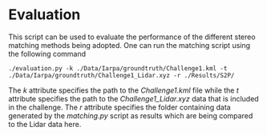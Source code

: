 # Evaluation

This script can be used to evaluate the performance of the different stereo matching methods being adopted.
One can run the matching script using the following command

```console
./evaluation.py -k ./Data/Iarpa/groundtruth/Challenge1.kml -t ./Data/Iarpa/groundtruth/Challenge1_Lidar.xyz -r ./Results/S2P/
```

The *k* attribute specifies the path to the *Challenge1.kml* file while the *t* attribute specifies the path to the *Challenge1_Lidar.xyz* data that is included in the challenge.
The *r* attribute specifies the folder containing data generated by the *matching.py* script as results which are being compared to the Lidar data here.